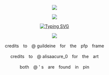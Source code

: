 <p align="center">
<img src=https://file.garden/Zp4r_uAeqTJ1hrAs/Untitled1337_20250425161246.png
</p>
<p align="center">
<img src=https://file.garden/Zp4r_uAeqTJ1hrAs/Untitled1337_20250425151700.png
</p>
<p align="center">
<a href="https://git.io/typing-svg"><img src="https://readme-typing-svg.demolab.com?font=Delius+Unicase&size=45&duration=500&pause=1000&color=EFBF95&center=true&vCenter=true&multiline=true&width=800&height=200&lines=Your+love;has+got+me+going;like+you+couldn't+imagine" alt="Typing SVG" /></a>
</p>
<p align="center">
<img src=https://file.garden/Zp4r_uAeqTJ1hrAs/Untitled1337_20250425161238.png
</p>
<p align="center">
credits　to　@ guildeine　for　the　pfp　frame
</p>
<p align="center">
credits　to　@ alisaacure_0　for　the　art
</p>
<p align="center">
both　@ ' s　are　found　in　pin
</p>
